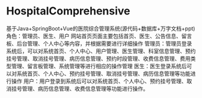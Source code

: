 # HospitalComprehensive
基于Java+SpringBoot+Vue的医院综合管理系统(源代码+数据库+万字文档+ppt)角色：管理员、医生、用户  网站首页页面主要包括首页、医生、公告信息、留言板、后台管理、个人中心等内容，并根据需要进行详细操作  管理员：管理员登录系统后，可以对系统首页、个人中心、用户管理、医生管理、科室信息管理、预约挂号管理、取消挂号管理、病历信息管理、预约时段管理、收费信息管理、费用类型管理、留言板管理、系统管理等进行相应的操作管理  医生：医生登录系统后可以对系统首页、个人中心、预约挂号管理、取消挂号管理、病历信息管理等功能进行操作  用户：用户登录到系统后可以对系统首页、个人中心、预约挂号管理、取消挂号管理、病历信息管理、收费信息管理等功能进行操作。
